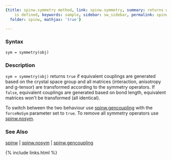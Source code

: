 ```yaml
---
{title: spinw.symmetry method, link: spinw.symmetry, summary: returns whether symmetry
    is defined, keywords: sample, sidebar: sw_sidebar, permalink: spinw_symmetry,
  folder: spinw, mathjax: 'true'}

---
```

  
### Syntax
  
`sym = symmetry(obj)`
  
### Description
  
`sym = symmetry(obj)` returns `true` if equivalent couplings are
generated based on the crystal space group and all matrices (interaction,
anisotropy and g-tensor) are transformed according to the symmetry
operators. If `false`, equivalent couplings are generated based on bond
length, equivalent matrices won't be transformed (all identical).
   
To switch between the two behaviour use [spinw.gencoupling](spinw_gencoupling) with the
`forceNoSym` parameter set to `true`. To remove all symmetry operators
use [spinw.nosym](spinw_nosym).
  
### See Also
  
[spinw](spinw) \| [spinw.nosym](spinw_nosym) \| [spinw.gencoupling](spinw_gencoupling)
 

{% include links.html %}
